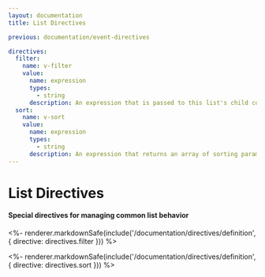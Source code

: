 ```yaml
---
layout: documentation
title: List Directives

previous: documentation/event-directives

directives:
  filter:
    name: v-filter
    value:
      name: expression
      types:
        - string
      description: An expression that is passed to this list's child components, which will cause them to appear if it evaluates true, or removes them from the DOM if it evaluates false
  sort:
    name: v-sort
    value:
      name: expression
      types:
        - string
      description: An expression that returns an array of sorting params, where any values are read from this list's child components
---
```


# List Directives

#### Special directives for managing common list behavior

<%- renderer.markdownSafe(include('/documentation/directives/definition', { directive: directives.filter })) %>

<%- renderer.markdownSafe(include('/documentation/directives/definition', { directive: directives.sort })) %>
